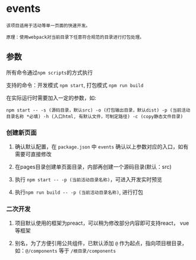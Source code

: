 # events

```
该项目适用于活动等单一页面的快速开发。

原理：使用webpack对当前目录下任意符合规范的目录进行打包处理。
```

## 参数

所有命令通过`npm scripts`的方式执行

支持的命令：开发模式 `npm start`, 打包模式 `npm run build`

在实际运行时需要加入一定的参数，如:

```
npm start -- -s (源码目录，默认src) -o (打包输出目录，默认dist) -p (当前活动目录名称 *必填) -h (入口html, 有默认文件，可制定路径) -c (copy静态文件目录)
```

### 创建新页面

1. 确认默认配置，在 `package.json` 中 `events` 确认以上参数对应的入口，如有需要可直接修改

2. 在pages目录创建单页面目录，内部再创建一个源码目录(默认：src)

3. 执行 `npm start -- -p (当前活动目录名称)`，可进入开发实时预览

4. 执行`npm run build -- -p (当前活动目录名称)`, 进行打包

### 二次开发

1. 项目默认使用的框架为preact，可以稍为修改部分内容即可支持react， vue等框架

2. 别名，为了方便引用公共组件，已默认添加 `@` 作为起点，指向项目根目录，如：`@/components` 等于 `/根目录/components`

